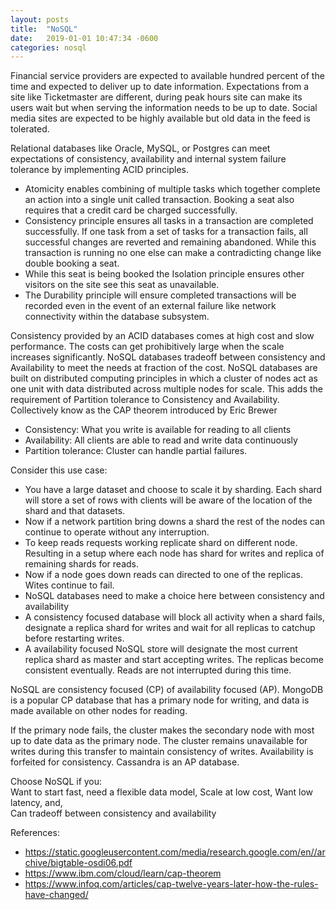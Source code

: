 ```yaml
---
layout: posts
title:  "NoSQL" 
date:   2019-01-01 10:47:34 -0600
categories: nosql
---
```


Financial service providers are expected to available hundred percent of the time and expected to deliver up to date information. Expectations from a site like Ticketmaster are different, during peak hours site can make its users wait but when serving the information needs to be up to date. Social media sites are expected to be highly available but old data in the feed is tolerated. 

Relational databases like Oracle, MySQL, or Postgres can meet  expectations of consistency, availability and internal system failure tolerance by implementing  ACID principles. 

* Atomicity enables combining of multiple tasks which together complete an action into a single unit called transaction. Booking a seat also requires that a credit card be charged successfully.
* Consistency principle  ensures all tasks in a transaction are completed successfully. If one task from a set of tasks for a transaction fails, all successful changes are reverted and remaining abandoned. While this transaction is running no one else can make a contradicting change like double booking a seat. 
* While this seat is being booked the Isolation principle  ensures other visitors on the site see this seat as unavailable.
* The Durability principle will ensure completed transactions will be recorded even in the event of an external failure like network connectivity within the database subsystem. 

Consistency provided by an ACID databases comes at high cost and slow performance. The costs can get prohibitively large when the scale increases significantly. NoSQL databases  tradeoff between consistency and Availability to meet the needs at fraction of the cost. NoSQL databases are built on distributed computing principles in which a  cluster of nodes act as one unit with data distributed across multiple nodes for scale. This adds the requirement of Partition tolerance to Consistency and Availability.  Collectively know as the CAP theorem introduced by Eric Brewer

* Consistency: What you write is available for reading to all clients
* Availability: All clients are able to read and write data continuously
* Partition tolerance: Cluster can handle partial failures. 

Consider this use case: 

* You have a large dataset and choose to scale it by sharding. Each shard will store a set of rows with clients will be aware of the location of the shard and that datasets. 
* Now if a network partition bring downs a shard the rest of the nodes can continue to operate without any interruption.
* To  keep reads requests working replicate shard on different node. Resulting in a setup where  each node has shard for writes and replica of remaining shards for reads.
* Now if a node goes down reads can directed to one of the replicas. Wites continue to fail.
* NoSQL databases need to make a choice here between consistency and availability
* A consistency focused  database will block all activity when a shard fails, designate a replica shard for writes and wait for all replicas to catchup before restarting writes.
* A availability focused NoSQL store will designate the most current replica shard as master and start accepting writes. The replicas become consistent eventually. Reads are not interrupted during this time. 

NoSQL are consistency focused (CP) of availability focused (AP). MongoDB is a popular CP database that has a primary node for writing, and data is made available on other nodes for reading.

 If the primary node fails, the cluster makes the secondary node with most up to date data as the primary node. The cluster remains unavailable for writes during this transfer to maintain consistency of writes. Availability is forfeited for consistency. Cassandra is an AP database.


Choose NoSQL if you:    
Want to start fast,
need a flexible data model,
Scale at low cost,
Want low latency, and,  
Can tradeoff between consistency and availability


References:
* https://static.googleusercontent.com/media/research.google.com/en//archive/bigtable-osdi06.pdf
* https://www.ibm.com/cloud/learn/cap-theorem
* https://www.infoq.com/articles/cap-twelve-years-later-how-the-rules-have-changed/
